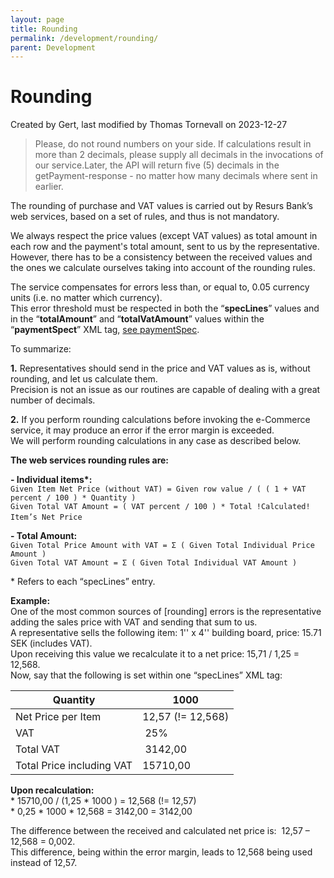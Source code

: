 ```yaml
---
layout: page
title: Rounding
permalink: /development/rounding/
parent: Development
---
```



# Rounding 
Created by Gert, last modified by Thomas Tornevall on 2023-12-27
> Please, do not round numbers on your side. If calculations result in
> more than 2 decimals, please supply all decimals in the invocations of
> our service.Later, the API will return five (5) decimals in the
> getPayment-response - no matter how many decimals where sent in
> earlier.

The rounding of purchase and VAT values is carried out by Resurs Bank’s
web services, based on a set of rules, and thus is not mandatory.

We always respect the price values (except VAT values) as total amount
in each row and the payment's total amount, sent to us by the
representative.  
However, there has to be a consistency between the received values and
the ones we calculate ourselves taking into account of the rounding
rules.

The service compensates for errors less than, or equal to, 0.05 currency
units (i.e. no matter which currency).  
This error threshold must be respected in both the “**specLines**”
values and in the “**totalAmount**” and “**totalVatAmount**” values
within the “**paymentSpect**” XML tag, [see paymentSpec](paymentspec).

To summarize:  

**1.** Representatives should send in the price and VAT values as is,
without rounding, and let us calculate them.  
Precision is not an issue as our routines are capable of dealing with a
great number of decimals.

**2.** If you perform rounding calculations before invoking the
e-Commerce service, it may produce an error if the error margin is
exceeded.  
We will perform rounding calculations in any case as described below.  

**The web services rounding rules are:**

**- Individual items\*:**  
`Given Item Net Price (without VAT) = Given row value / ( ( 1 + VAT percent / 100 ) * Quantity )`  
`Given Total VAT Amount = ( VAT percent / 100 ) * Total !Calculated! Item’s Net Price`  

**- Total Amount:**  
`Given Total Price Amount with VAT = Σ ( Given Total Individual Price Amount )`  
`Given Total VAT Amount = Σ ( Given Total Individual VAT Amount )`  

\* Refers to each “specLines” entry.

**Example:**  
One of the most common sources of \[rounding\] errors is the
representative adding the sales price with VAT and sending that sum to
us.  
A representative sells the following item: 1'' x 4'' building board,
price: 15.71 SEK (includes VAT).  
Upon receiving this value we recalculate it to a net price: 15,71 / 1,25
= 12,568.  
Now, say that the following is set within one “specLines” XML tag:  

| Quantity                  | 1000              |
|---------------------------|-------------------|
| Net Price per Item        | 12,57 (!= 12,568) |
| VAT                       |  25%              |
| Total VAT                 |  3142,00          |
| Total Price including VAT | 15710,00          |

**Upon recalculation:**  
\* 15710,00 / (1,25 \* 1000 ) = 12,568 (!= 12,57)  
\* 0,25 \* 1000 \* 12,568 = 3142,00 = 3142,00

The difference between the received and calculated net price is:  12,57
– 12,568 = 0,002.  
This difference, being within the error margin, leads to 12,568 being
used instead of 12,57. 

